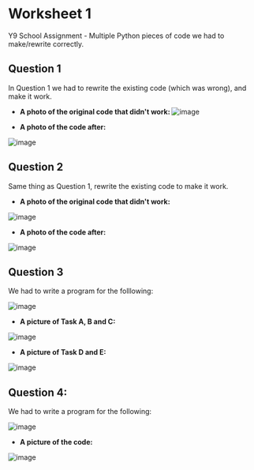 # Worksheet 1
Y9 School Assignment - Multiple Python pieces of code we had to make/rewrite correctly.

## Question 1 
In Question 1 we had to rewrite the existing code (which was wrong), and make it work.

- <b> A photo of the original code that didn't work: </b>
![image](https://user-images.githubusercontent.com/106308047/200479584-8d5fa54a-5739-4016-83da-77fd2f6ff6a2.png)

- <b> A photo of the code after: </b>

![image](https://user-images.githubusercontent.com/106308047/200479731-65026a19-7edf-4289-8666-9966d446749d.png)

## Question 2
Same thing as Question 1, rewrite the existing code to make it work.

- <b> A photo of the original code that didn't work: </b>

![image](https://user-images.githubusercontent.com/106308047/200479971-342a8b78-fbdd-44b2-9fd7-ddd9febb39ad.png)

- <b> A photo of the code after: </b>

![image](https://user-images.githubusercontent.com/106308047/200480104-4da605f1-53ab-4e96-bdef-8b88d04549ec.png)

## Question 3
We had to write a program for the folllowing: 

![image](https://user-images.githubusercontent.com/106308047/200480630-69b0b158-095b-4159-a6ea-4db96d44b52e.png)

- <b> A picture of Task A, B and C: </b>

![image](https://user-images.githubusercontent.com/106308047/200480809-ff30aad2-b7d0-4874-890e-7788d18bfa8e.png)

- <b> A picture of Task D and E: </b>

![image](https://user-images.githubusercontent.com/106308047/200480885-1575f94d-1134-4e2c-8b60-9eace8a22ecf.png)

## Question 4:
We had to write a program for the following:

![image](https://user-images.githubusercontent.com/106308047/200480963-289d346c-5ce0-4de9-8e04-089626538007.png)

- <b> A picture of the code: </b>

![image](https://user-images.githubusercontent.com/106308047/200481026-cc47f7d1-f69e-45d5-a98b-c27ca8eb3366.png)

